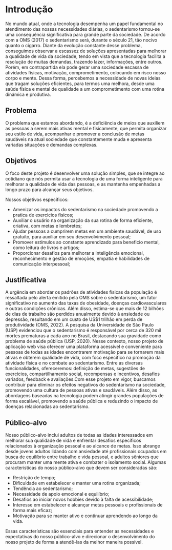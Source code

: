 # Introdução

No mundo atual, onde a tecnologia desempenha um papel fundamental no atendimento das nossas necessidades diárias, o sedentarismo tornou-se uma consequência significativa para grande parte da sociedade. De acordo com a OMS (2017) o sedentarismo será, durante o século 21, tão nocivo quanto o cigarro.
Diante da evolução constante desse problema, conseguimos observar a escassez de soluções apresentadas para melhorar a qualidade de vida da sociedade, tendo em vista que a tecnologia facilita a resolução de muitas demandas, trazendo lazer, informações, entre outros. Porém, em contrapartida ela pode gerar uma sociedade escassa de atividades físicas, motivação, comprometimento, colocando em risco nosso corpo e mente.
Dessa forma, percebemos a necessidade de novas ideias que tragam soluções eficientes, para termos uma melhora, desde uma saúde física e mental de qualidade a um comprometimento com uma rotina dinâmica e produtiva. 



## Problema

O problema que estamos abordando, é a deficiência de meios que auxiliem as pessoas a serem mais ativas mental e fisicamente, que permita  organizar seu estilo de vida, acompanhar e promover a conclusão de metas saudáveis na atual sociedade que constantemente muda e apresenta variadas situações e demandas complexas.

## Objetivos

O foco  deste projeto é desenvolver uma solução simples, que se integre ao cotidiano  que nós permita usar a tecnologia de uma forma inteligente para melhorar a qualidade de vida das pessoas, e as mantenha empenhadas a longo prazo para alcançar seus objetivos. 


Nossos objetivos específicos:
* Amenizar os impactos do sedentarismo na sociedade promovendo a pratica de exercicios fisicos;
* Auxiliar o usuário na organização da sua rotina de forma eficiente, criativa, com metas e lembretes;
* Ajudar pessoas a cumprirem metas em um ambiente saudável, de uso gratuito, para auxiliar em seu desenvolvimento pessoal;
* Promover estímulos ao constante aprendizado para beneficio mental, como leitura de livros e artigos;
* Proporcionar desafios para melhorar a inteligência emocional, reconhecimento e gestão de emoções, empatia e habilidades de comunicação interpessoal; 

## Justificativa

A urgência em abordar os padrões de atividades físicas da população é ressaltada pelo alerta emitido pela OMS sobre o sedentarismo, um fator significativo no aumento das taxas de obesidade, doenças cardiovasculares e outras condições crônicas. Além disso, estima-se que mais de 12 bilhões de dias de trabalho são perdidos anualmente devido à ansiedade ou depressão, resultando em um custo de US$1 trilhão em perda de produtividade (OMS, 2022). A pesquisa da Universidade de São Paulo (USP) evidenciou que o sedentarismo é responsável por cerca de 320 mil mortes prematuras a cada ano no Brasil, destacando sua gravidade como problema de saúde pública (USP, 2020). Nesse contexto, nosso projeto de aplicação web visa oferecer uma plataforma acessível e conveniente para pessoas de todas as idades encontrarem motivação para se tornarem mais ativas e obterem qualidade de vida, com foco específico na promoção da atividade física e no combate ao sedentarismo. Entre as diversas funcionalidades, ofereceremos: definição de metas, sugestões de exercícios, compartilhamento social, recompensas e incentivos, desafios variados, feedback e avaliações.Com esse projeto em vigor, buscamos contribuir para eliminar os efeitos negativos do sedentarismo na sociedade, promovendo uma cultura de pessoas ativas e saudáveis. Além disso, as abordagens baseadas na tecnologia podem atingir grandes populações de forma escalável, promovendo a saúde pública e reduzindo o impacto de doenças relacionadas ao sedentarismo.

## Público-alvo

Nosso público-alvo inclui adultos de todas as idades interessados em melhorar sua qualidade de vida e enfrentar desafios específicos relacionados à organização pessoal e ao alcance de metas. Isso abrange desde jovens adultos lidando com ansiedade até profissionais ocupados em busca de equilíbrio entre trabalho e vida pessoal, e adultos sêniores que procuram manter uma mente ativa e combater o isolamento social. Algumas características do nosso público-alvo que devem ser consideradas são:

* Restrição de tempo;
* Dificuldade em estabelecer e manter uma rotina organizada;
* Tendência ao sedentarismo;
* Necessidade de apoio emocional e equilíbrio;
* Desafios ao iniciar novos hobbies devido à falta de acessibilidade;
* Interesse em estabelecer e alcançar metas pessoais e profissionais de forma mais eficaz;
* Motivação para se manter ativo e continuar aprendendo ao longo da vida.

Essas características são essenciais para entender as necessidades e expectativas do nosso público-alvo e direcionar o desenvolvimento do nosso projeto de forma a atendê-las da melhor maneira possível.
